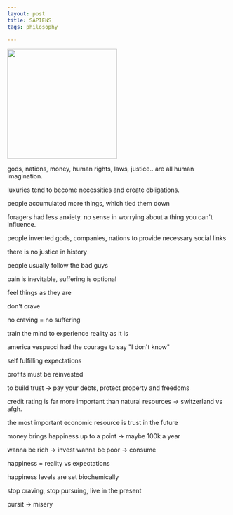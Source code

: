 ```yaml
---
layout: post
title: SAPIENS
tags: philosophy 

---
```


<img height="250"  src="https://i.gr-assets.com/images/S/compressed.photo.goodreads.com/books/1420585954l/23692271.jpg" /> 

gods, nations, money, human rights, laws, justice.. are all human imagination. 

luxuries tend to become necessities and create obligations.

people accumulated more things, which tied them down 

foragers had less anxiety. no sense in worrying about a thing you can't influence.

people invented gods, companies, nations to provide necessary social links

there is no justice in history 

people usually follow the bad guys 

pain is inevitable, suffering is optional 

feel things as they are 

don't crave 

no craving = no suffering 

train the mind to experience reality as it is 

america vespucci had the courage to say "I don't know"

self fulfilling expectations

profits must be reinvested 

to build trust -> pay your debts, protect property and freedoms 

credit rating is far more important than natural resources -> switzerland vs afgh. 

the most important economic resource is trust in the future 


money brings happiness up to a point -> maybe 100k a year 

wanna be rich -> invest 
wanna be poor -> consume 

happiness = reality vs expectations

happiness levels are set biochemically 

stop craving, stop pursuing, live in the present 

pursit -> misery
